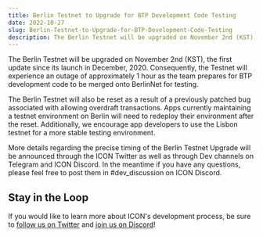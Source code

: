 ```yaml
---
title: Berlin Testnet to Upgrade for BTP Development Code Testing 
date: 2022-10-27
slug: Berlin-Testnet-to-Upgrade-for-BTP-Development-Code-Testing
description: The Berlin Testnet will be upgraded on November 2nd (KST), the first update since BerlinNet’s launch in December, 2020. 
---
```


The Berlin Testnet will be upgraded on November 2nd (KST), the first update since its launch in December, 2020. Consequently, the Testnet will experience an outage of approximately 1 hour as the team prepares for BTP development code to be merged onto BerlinNet for testing.

The Berlin Testnet will also be reset as a result of a previously patched bug associated with allowing overdraft transactions. Apps currently maintaining a testnet environment on Berlin will need to redeploy their environment after the reset. Additionally, we encourage app developers to use the Lisbon testnet for a more stable testing environment.

More details regarding the precise timing of the Berlin Testnet Upgrade will be announced through the ICON Twitter as well as through Dev channels on Telegram and ICON Discord. In the meantime if you have any questions, please feel free to post them in #dev_discussion on ICON Discord. 

## Stay in the Loop

If you would like to learn more about ICON's development process, be sure to [follow us on Twitter](https://twitter.com/helloiconworld) and [join us on Discord](https://discord.com/invite/7a75Hf3cFm)!